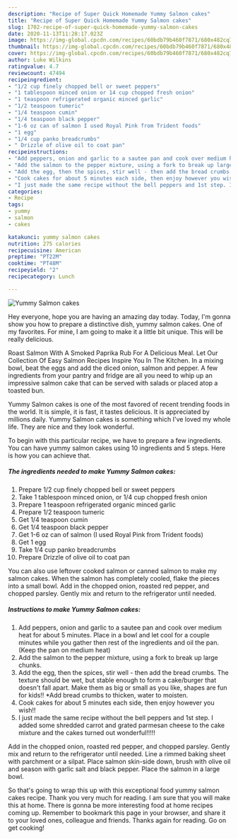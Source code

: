 ```yaml
---
description: "Recipe of Super Quick Homemade Yummy Salmon cakes"
title: "Recipe of Super Quick Homemade Yummy Salmon cakes"
slug: 1702-recipe-of-super-quick-homemade-yummy-salmon-cakes
date: 2020-11-13T11:28:17.023Z
image: https://img-global.cpcdn.com/recipes/60bdb79b460f7871/680x482cq70/yummy-salmon-cakes-recipe-main-photo.jpg
thumbnail: https://img-global.cpcdn.com/recipes/60bdb79b460f7871/680x482cq70/yummy-salmon-cakes-recipe-main-photo.jpg
cover: https://img-global.cpcdn.com/recipes/60bdb79b460f7871/680x482cq70/yummy-salmon-cakes-recipe-main-photo.jpg
author: Luke Wilkins
ratingvalue: 4.7
reviewcount: 47494
recipeingredient:
- "1/2 cup finely chopped bell or sweet peppers"
- "1 tablespoon minced onion or 14 cup chopped fresh onion"
- "1 teaspoon refrigerated organic minced garlic"
- "1/2 teaspoon tumeric"
- "1/4 teaspoon cumin"
- "1/4 teaspoon black pepper"
- "1-6 oz can of salmon I used Royal Pink from Trident foods"
- "1 egg"
- "1/4 cup panko breadcrumbs"
- " Drizzle of olive oil to coat pan"
recipeinstructions:
- "Add peppers, onion and garlic to a sautee pan and cook over medium heat for about 5 minutes. Place in a bowl and let cool for a couple minutes while you gather then rest of the ingredients and oil the pan. (Keep the pan on medium heat)"
- "Add the salmon to the pepper mixture, using a fork to break up large chunks."
- "Add the egg, then the spices, stir well - then add the bread crumbs. The texture should be wet, but stable enough to form a cake/burger that doesn&#39;t fall apart. Make them as big or small as you like, shapes are fun for kids!! *Add bread crumbs to thicken, water to moisten."
- "Cook cakes for about 5 minutes each side, then enjoy however you wish!!"
- "I just made the same recipe without the bell peppers and 1st step. I added some shredded carrot and grated parmesan cheese to the cake mixture and the cakes turned out wonderful!!!!!"
categories:
- Recipe
tags:
- yummy
- salmon
- cakes

katakunci: yummy salmon cakes 
nutrition: 275 calories
recipecuisine: American
preptime: "PT22M"
cooktime: "PT48M"
recipeyield: "2"
recipecategory: Lunch

---
```



![Yummy Salmon cakes](https://img-global.cpcdn.com/recipes/60bdb79b460f7871/680x482cq70/yummy-salmon-cakes-recipe-main-photo.jpg)

Hey everyone, hope you are having an amazing day today. Today, I'm gonna show you how to prepare a distinctive dish, yummy salmon cakes. One of my favorites. For mine, I am going to make it a little bit unique. This will be really delicious.

Roast Salmon With A Smoked Paprika Rub For A Delicious Meal. Let Our Collection Of Easy Salmon Recipes Inspire You In The Kitchen. In a mixing bowl, beat the eggs and add the diced onion, salmon and pepper. A few ingredients from your pantry and fridge are all you need to whip up an impressive salmon cake that can be served with salads or placed atop a toasted bun.

Yummy Salmon cakes is one of the most favored of recent trending foods in the world. It is simple, it is fast, it tastes delicious. It is appreciated by millions daily. Yummy Salmon cakes is something which I've loved my whole life. They are nice and they look wonderful.


To begin with this particular recipe, we have to prepare a few ingredients. You can have yummy salmon cakes using 10 ingredients and 5 steps. Here is how you can achieve that.

<!--inarticleads1-->

##### The ingredients needed to make Yummy Salmon cakes:

1. Prepare 1/2 cup finely chopped bell or sweet peppers
1. Take 1 tablespoon minced onion, or 1/4 cup chopped fresh onion
1. Prepare 1 teaspoon refrigerated organic minced garlic
1. Prepare 1/2 teaspoon tumeric
1. Get 1/4 teaspoon cumin
1. Get 1/4 teaspoon black pepper
1. Get 1-6 oz can of salmon (I used Royal Pink from Trident foods)
1. Get 1 egg
1. Take 1/4 cup panko breadcrumbs
1. Prepare  Drizzle of olive oil to coat pan


You can also use leftover cooked salmon or canned salmon to make my salmon cakes. When the salmon has completely cooled, flake the pieces into a small bowl. Add in the chopped onion, roasted red pepper, and chopped parsley. Gently mix and return to the refrigerator until needed. 

<!--inarticleads2-->

##### Instructions to make Yummy Salmon cakes:

1. Add peppers, onion and garlic to a sautee pan and cook over medium heat for about 5 minutes. Place in a bowl and let cool for a couple minutes while you gather then rest of the ingredients and oil the pan. (Keep the pan on medium heat)
1. Add the salmon to the pepper mixture, using a fork to break up large chunks.
1. Add the egg, then the spices, stir well - then add the bread crumbs. The texture should be wet, but stable enough to form a cake/burger that doesn&#39;t fall apart. Make them as big or small as you like, shapes are fun for kids!! *Add bread crumbs to thicken, water to moisten.
1. Cook cakes for about 5 minutes each side, then enjoy however you wish!!
1. I just made the same recipe without the bell peppers and 1st step. I added some shredded carrot and grated parmesan cheese to the cake mixture and the cakes turned out wonderful!!!!!


Add in the chopped onion, roasted red pepper, and chopped parsley. Gently mix and return to the refrigerator until needed. Line a rimmed baking sheet with parchment or a silpat. Place salmon skin-side down, brush with olive oil and season with garlic salt and black pepper. Place the salmon in a large bowl. 

So that's going to wrap this up with this exceptional food yummy salmon cakes recipe. Thank you very much for reading. I am sure that you will make this at home. There is gonna be more interesting food at home recipes coming up. Remember to bookmark this page in your browser, and share it to your loved ones, colleague and friends. Thanks again for reading. Go on get cooking!
